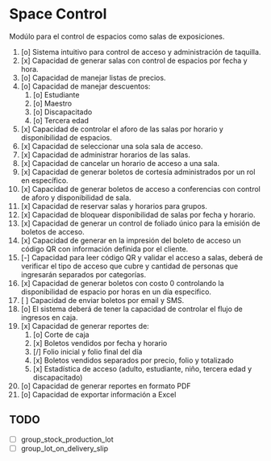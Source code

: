 # Space Control

Modúlo para el control de espacios como salas de exposiciones.

1. [o] Sistema intuitivo para control de acceso y administración de taquilla.
2. [x] Capacidad de generar salas con control de espacios por fecha y hora.
3. [o] Capacidad de manejar listas de precios.
4. [o] Capacidad de manejar descuentos:
    1. [o] Estudiante
    2. [o] Maestro
    3. [o] Discapacitado
    4. [o] Tercera edad
5. [x] Capacidad de controlar el aforo de las salas por horario y disponibilidad de espacios.
6. [x] Capacidad de seleccionar una sola sala de acceso.
7. [x] Capacidad de administrar horarios de las salas.
8. [x] Capacidad de cancelar un horario de acceso a una sala.
9. [x] Capacidad de generar boletos de cortesía administrados por un rol en específico.
10. [x] Capacidad de generar boletos de acceso a conferencias con control de aforo y disponibilidad de sala.
11. [x] Capacidad de reservar salas y horarios para grupos.
12. [x] Capacidad de bloquear disponibilidad de salas por fecha y horario.
13. [x] Capacidad de generar un control de foliado único para la emisión de boletos de acceso.
14. [x] Capacidad de generar en la impresión del boleto de acceso un código QR con información definida por el cliente.
15. [-] Capacidad para leer código QR y validar el acceso a salas, deberá de verificar el tipo de acceso que cubre y cantidad de personas que ingresarán separados por categorías.
16. [x] Capacidad de generar boletos con costo 0 controlando la disponibilidad de espacio por horas en un día especifico.
17. [ ] Capacidad de enviar boletos por email y SMS.
18. [o] El sistema deberá de tener la capacidad de controlar el flujo de ingresos en caja.
19. [x] Capacidad de generar reportes de:
    1. [o] Corte de caja
    2. [x] Boletos vendidos por fecha y horario
    3. [/] Folio inicial y folio final del día
    4. [x] Boletos vendidos separados por precio, folio y totalizado
    5. [x] Estadística de acceso (adulto, estudiante, niño, tercera edad y discapacitado)
20. [o] Capacidad de generar reportes en formato PDF
21. [o] Capacidad de exportar información a Excel


## TODO
* [ ] group_stock_production_lot
* [ ] group_lot_on_delivery_slip

